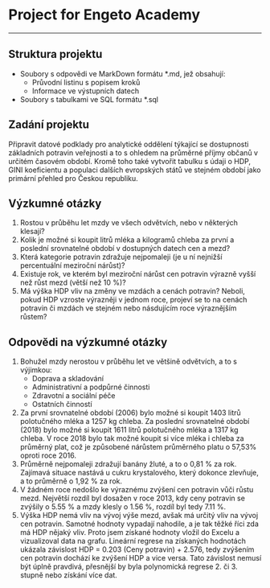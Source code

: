# Project for Engeto Academy
- - -
## Struktura projektu
- Soubory s odpovědi ve MarkDown formátu *.md, jež obsahují:
	- Průvodní listinu s popisem kroků
	- Informace ve výstupních datech 
- Soubory s tabulkami ve SQL formátu *.sql

## Zadání projektu
Připravit datové podklady pro analytické oddělení týkající se dostupnosti základních potravin veřejnosti a to s ohledem na průměrné příjmy občanů v určitém časovém období. Kromě toho také vytvořit tabulku s údaji o HDP, GINI koeficientu a populaci dalších evropských států ve stejném období jako primární přehled pro Českou republiku.

## Výzkumné otázky
1. Rostou v průběhu let mzdy ve všech odvětvích, nebo v některých klesají?
2. Kolik je možné si koupit litrů mléka a kilogramů chleba za první a poslední srovnatelné období v dostupných datech cen a mezd?
3. Která kategorie potravin zdražuje nejpomaleji (je u ní nejnižší percentuální meziroční nárůst)?
4. Existuje rok, ve kterém byl meziroční nárůst cen potravin výrazně vyšší než růst mezd (větší než 10 %)?
5. Má výška HDP vliv na změny ve mzdách a cenách potravin? Neboli, pokud HDP vzroste výrazněji v jednom roce, projeví se to na cenách potravin či mzdách ve stejném nebo násdujícím roce výraznějším růstem?

## Odpovědi na výzkumné otázky
1. Bohužel mzdy nerostou v průběhu let ve většině odvětvích, a to s výjimkou:
	- Doprava a skladování
	- Administrativní a podpůrné činnosti
	- Zdravotní a sociální péče
	- Ostatních činností
2. Za první srovnatelné období (2006) bylo možné si koupit 1403 litrů polotučného mléka a 1257 kg chleba.
	Za poslední srovnatelné období (2018) bylo možné si koupit 1611 litrů polotučného mléka a 1317 kg chleba.
    V roce 2018 bylo tak možné koupit si více mléka i chleba za průměrný plat, což je způsobené nárůstem průměrného platu o 57,53% oproti roce 2016.
3. Průměrně nejpomaleji zdražují banány žluté, a to o 0,81 % za rok. Zajímavá situace nastává u cukru krystalového, který dokonce zlevňuje, a to průměrně o 1,92 % za rok.
4. V žádném roce nedošlo ke výraznému zvýšení cen potravin vůči růstu mezd. Největší rozdíl byl dosažen v roce 2013, kdy ceny potravin se zvýšily o 5.55 % a mzdy klesly o 1.56 %, rozdíl byl tedy 7.11 %.
5. Výška HDP nemá vliv na vývoj výše mezd, avšak má určitý vliv na vývoj cen potravin. Samotné hodnoty vypadají nahodile, a je tak těžké říci zda má HDP nějaký vliv. Proto jsem získané hodnoty vložil do Excelu a vizualizoval data na grafu.
	Lineární regrese na získaných hodnotách ukázala závislost HDP = 0.203 (Ceny potravin) + 2.576, tedy zvýšením cen potravin dochází ke zvýšení HDP a vice versa. Tato závislost nemusí být úplně pravdivá, přesnější by byla polynomická regrese 2. či 3. stupně nebo získání více dat. 